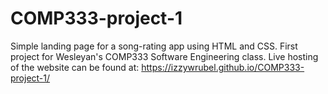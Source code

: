 # COMP333-project-1
Simple landing page for a song-rating app using HTML and CSS. First project for Wesleyan's COMP333 Software Engineering class. Live hosting of the website can be found at: https://izzywrubel.github.io/COMP333-project-1/
